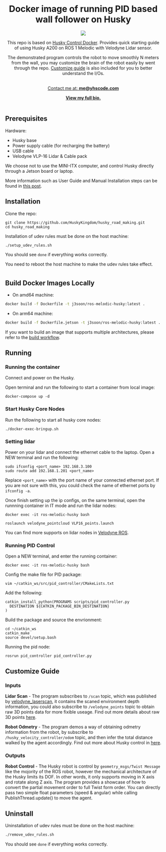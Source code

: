 

<br />
<div align="center" id="readme-top">
  
  <h1 align="center">Docker image of running PID based wall follower on Husky</h1>

  <p align="center" >



[<img src="https://img.shields.io/badge/dockerhub-image-important.svg?logo=docker">](https://hub.docker.com/r/j3soon/ros-melodic-husky/tags)


This repo is based on [Husky Control Docker](https://github.com/j3soon/docker-ros-husky). Provides quick starting guide of using Husky A200 on ROS 1 Melodic with Velodyne Lidar sensor.  

The demonstrated program controls the robot to move smoothly N meters from the wall, you may customize the brain of the robot easily by went through the repo. [Customize guide](#customize) is also included for you to better understand the I/Os.


<br />
<a href="https://yuhang.topsoftint.com">Contact me at: <strong>me@yhscode.com</strong></a>

<a href="https://yhscode.com"><strong>View my full bio.</strong></a>
    <br />
    <br />
  </p>
</div>



## Prerequisites

Hardware:

- Husky base
- Power supply cable (for recharging the battery)
- USB cable
- Velodyne VLP-16 Lidar & Cable pack

We choose not to use the MINI-ITX computer, and control Husky directly through a Jetson board or laptop.

More information such as User Guide and Manual Installation steps can be found in [this post](https://j3soon.com/cheatsheets/clearpath-husky/).

## Installation

Clone the repo:

```
git clone https://github.com/HuskyKingdom/husky_road_making.git
cd husky_road_making
```

Installation of udev rules must be done on the host machine:

```sh
./setup_udev_rules.sh
```

You should see `done` if everything works correctly.

You need to reboot the host machine to make the udev rules take effect.

#

## Build Docker Images Locally

- On amd64 machine:

```sh
docker build -f Dockerfile -t j3soon/ros-melodic-husky:latest .
```

- On arm64 machine:

```sh
docker build -f Dockerfile.jetson -t j3soon/ros-melodic-husky:latest .
```

If you want to build an image that supports multiple architectures, please refer to the [build workflow](./.github/workflows/build.yaml).



## Running

### Running the container

Connect and power on the Husky.

Open terminal and run the following to start a container from local image:

```
docker-compose up -d
```

### Start Husky Core Nodes

Run the following to start all husky core nodes:

```
./docker-exec-bringup.sh
```

### Setting lidar
Power on your lidar and connect the ethernet cable to the laptop. Open a NEW terminal and run the following:

```
sudo ifconfig <port_name> 192.168.3.100
sudo route add 192.168.1.201 <port_name>
```
Replace `<port_name>` with the port name of your connected ethernet port. If you are not sure with this, you could check the name of ethernet ports by `ifconfig -a`.

Once finish setting up the ip configs, on the same terminal, open the runnning container in IT mode and run the lidar nodes:

```
docker exec -it ros-melodic-husky bash

roslaunch velodyne_pointcloud VLP16_points.launch
```
You can find more supports on lidar nodes in [Velodyne ROS](https://wiki.ros.org/velodyne).


### Running PID Control

Open a NEW terminal, and enter the running container:

```
docker exec -it ros-melodic-husky bash
```

Config the make file for PID package:

```
vim ~/catkin_ws/src/pid_controller/CMakeLists.txt
```
Add the following:

```
catkin_install_python(PROGRAMS scripts/pid_controller.py
  DESTINATION ${CATKIN_PACKAGE_BIN_DESTINATION}
)
```

Build the package and source the envrionment:

```
cd ~/catkin_ws
catkin_make
source devel/setup.bash
```

Running the pid node:

```
rosrun pid_controller pid_controller.py 
```


## Customize Guide
<a id="customize"></a>

### Inputs

**Lidar Scan** - The program subscribes to `/scan` topic, which was published by [velodyne_laserscan](https://wiki.ros.org/velodyne_laserscan), it contains the scaned environment depth information, you could also subscribe to `/velodyne_points` topic to obtain raw 3D points data for more fixible useage. Find out more details about raw 3D points [here](velodyne_pointcloud).

**Robot Odmetry** - The program demos a way of obtaining odmetry information from the robot, by subscribe to `/husky_velocity_controller/odom` topic, and then infer the total distance walked by the agent accordingly. Find out more about Husky control in [here](https://wiki.ros.org/husky_control).

### Outputs

**Robot Control** - The Husky robot is control by `geometry_msgs/Twist Message` like the mojority of the ROS robot, however the mechanical architecture of the Husky limits its DOF. In other words, it only supports moving in X axis and rotate along Z axis. The program provides a showcase of how to convert the partial movement order to full Twist form order. You can directly pass two simple float parameters (speed & angular) while calling PublishThread.update() to move the agent.

## Uninstall

Uninstallation of udev rules must be done on the host machine:

```sh
./remove_udev_rules.sh
```

You should see `done` if everything works correctly.

